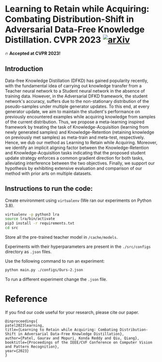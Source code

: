 
# Learning to Retain while Acquiring: Combating Distribution-Shift in Adversarial Data-Free Knowledge Distillation. CVPR 2023 [![arXiv](https://img.shields.io/badge/arXiv-2302.14290-b31b1b.svg)](https://arxiv.org/abs/2302.14290)

🔥 **Accepted at CVPR 2023!**

## Introduction
Data-free Knowledge Distillation (DFKD) has gained popularity recently, with the fundamental idea of carrying out knowledge transfer from a Teacher neural network to a Student neural network in the absence of training data. However, in the Adversarial DFKD framework, the student network's accuracy, suffers due to the non-stationary distribution of the pseudo-samples under multiple generator updates. To this end, at every generator update, we aim to maintain the student's performance on previously encountered examples while acquiring knowledge from samples of the current distribution. Thus, we propose a meta-learning inspired framework by treating the task of Knowledge-Acquisition (learning from newly generated samples) and Knowledge-Retention (retaining knowledge on previously met samples) as meta-train and meta-test, respectively. Hence, we dub our method as Learning to Retain while Acquiring. Moreover, we identify an implicit aligning factor between the Knowledge-Retention and Knowledge-Acquisition tasks indicating that the proposed student update strategy enforces a common gradient direction for both tasks, alleviating interference between the two objectives. Finally, we support our hypothesis by exhibiting extensive evaluation and comparison of our method with prior arts on multiple datasets.

## Instructions to run the code:

Create environment using `virtualenv` (We ran our experiments on Python 3.8).

```bash
virtualenv -p python3 lra
source lra/bin/activate
pip3 install -r requirements.txt
cd src
```
Store all the pre-trained teacher model in `/cache/models`.

Experiments with their hyperparameters are present in the `./src/configs` directory as `.json` files.

Use the following command to run an experiment:
```bash
python main.py ./configs/Ours-2.json
```
To run a different experiment change the `.json` file.

# Reference
If you find our code useful for your research, please cite our paper.
```
@inproceedings{
patel2023learning,
title={Learning to Retain while Acquiring: Combating Distribution-Shift in Adversarial Data-Free Knowledge Distillation},
author={Patel, Gaurav and Mopuri, Konda Reddy and Qiu, Qiang},
booktitle={Proceedings of the IEEE/CVF Conference on Computer Vision and Pattern Recognition},
year={2023}
}
```